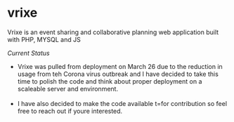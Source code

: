 # vrixe
Vrixe is an event sharing and collaborative planning web application built with PHP, MYSQL and JS

*Current Status* <br>
<ul>
<li>Vrixe was pulled from deployment on March 26 due to the reduction in usage from teh Corona virus outbreak and I have decided to take this time to polish the code and think about proper deployment on a scaleable server and environment.</li><br>

<li>I have also decided to make the code available t=for contribution so feel free to reach out if youre interested.</li> 
</ul>


